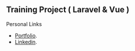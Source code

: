 ## Training Project ( Laravel & Vue )

Personal Links

-   [Portfolio](https://portfolio-gaberware.netlify.app).
-   [Linkedin](https://www.linkedin.com/in/mohamed-gaber-ali-390167125).
